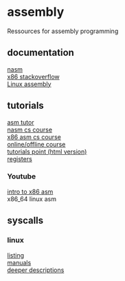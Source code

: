 # assembly
Ressources for assembly programming <br>

<h2>documentation</h2>
<a href="https://www.nasm.us/doc/nasmdoc0.html">nasm</a> <br>
<a href="https://stackoverflow.com/tags/x86/info">x86 stackoverflow</a> <br>
<a href="http://asm.sourceforge.net/">Linux assembly</a>

<h2>tutorials</h2>
<a href="https://asmtutor.com">asm tutor</a> <br>
<a href="https://cs.lmu.edu/~ray/notes/nasmtutorial/">nasm cs course</a> <br>
<a href="https://cs.lmu.edu/~ray/notes/x86assembly/">x86 asm cs course</a> <br>
<a href="https://pacman128.github.io/pcasm/">online/offline course</a> <br>
<a href="https://www.tutorialspoint.com/assembly_programming/assembly_file_management.htm">tutorials point (html version)</a> <br>
<a href="https://www.swansontec.com/sregisters.html">registers</a>

<h3>Youtube</h3>
<a href="https://www.youtube.com/playlist?list=PLmxT2pVYo5LB5EzTPZGfFN0c2GDiSXgQe">intro to x86 asm</a> <br
<a href="https://www.youtube.com/playlist?list=PLetF-YjXm-sCH6FrTz4AQhfH6INDQvQSn">x86_64 linux asm</a>

<h2>syscalls</h2>

<h3>linux</h3>
<a href="https://syscalls.w3challs.com/?arch=x86_64">listing</a> <br>
<a href="http://man7.org/linux/man-pages/man2/syscalls.2.html">manuals</a> <br>
<a href="http://linasm.sourceforge.net/docs/syscalls/">deeper descriptions</a> <br>

 
